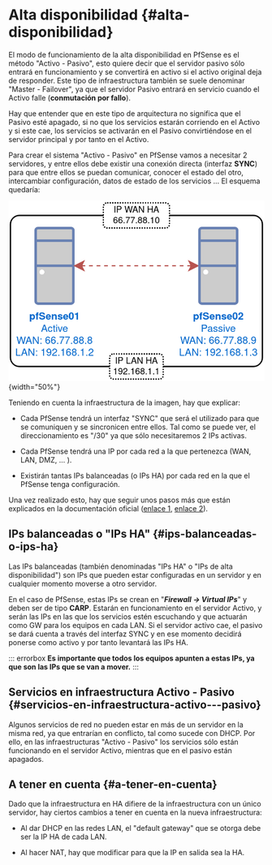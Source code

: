 
# Alta disponibilidad {#alta-disponibilidad}

El modo de funcionamiento de la alta disponibilidad en PfSense es el método "Activo - Pasivo", esto quiere decir que el servidor pasivo sólo entrará en funcionamiento y se convertirá en activo si el activo original deja de responder. Este tipo de infraestructura también se suele denominar "Master - Failover", ya que el servidor Pasivo entrará en servicio cuando el Activo falle (**conmutación por fallo**).

Hay que entender que en este tipo de arquitectura no significa que el Pasivo esté apagado, si no que los servicios estarán corriendo en el Activo y si este cae, los servicios se activarán en el Pasivo convirtiéndose en el servidor principal y por tanto en el Activo.

Para crear el sistema "Activo - Pasivo" en PfSense vamos a necesitar 2 servidores, y entre ellos debe existir una conexión directa (interfaz **SYNC**) para que entre ellos se puedan comunicar, conocer el estado del otro, intercambiar configuración, datos de estado de los servicios ... El esquema quedaría:

![\ ](img/pfsense/pfsense-HA.png){width="50%"}

Teniendo en cuenta la infraestructura de la imagen, hay que explicar:

-   Cada PfSense tendrá un interfaz "SYNC" que será el utilizado para que se comuniquen y se sincronicen entre ellos. Tal como se puede ver, el direccionamiento es "/30" ya que sólo necesitaremos 2 IPs activas.

-   Cada PfSense tendrá una IP por cada red a la que pertenezca (WAN, LAN, DMZ, ... ).

-   Existirán tantas IPs balanceadas (o IPs HA) por cada red en la que el PfSense tenga configuración.

Una vez realizado esto, hay que seguir unos pasos más que están explicados en la documentación oficial ([enlace 1](https://docs.netgate.com/pfsense/en/latest/solutions/reference/highavailability/clusterconfiguration.html), [enlace 2](https://docs.netgate.com/pfsense/en/latest/recipes/high-availability.html)).

## IPs balanceadas o "IPs HA" {#ips-balanceadas-o-ips-ha}

Las IPs balanceadas (también denominadas "IPs HA" o "IPs de alta disponibilidad") son IPs que pueden estar configuradas en un servidor y en cualquier momento moverse a otro servidor.

En el caso de PfSense, estas IPs se crean en "***Firewall → Virtual IPs***" y deben ser de tipo **CARP**. Estarán en funcionamiento en el servidor Activo, y serán las IPs en las que los servicios estén escuchando y que actuarán como GW para los equipos en cada LAN. Si el servidor activo cae, el pasivo se dará cuenta a través del interfaz SYNC y en ese momento decidirá ponerse como activo y por tanto levantará las IPs HA.

::: errorbox
**Es importante que todos los equipos apunten a estas IPs, ya que son las IPs que se van a mover.**
:::

## Servicios en infraestructura Activo - Pasivo {#servicios-en-infraestructura-activo---pasivo}

Algunos servicios de red no pueden estar en más de un servidor en la misma red, ya que entrarían en conflicto, tal como sucede con DHCP. Por ello, en las infraestructuras "Activo - Pasivo" los servicios sólo están funcionando en el servidor Activo, mientras que en el pasivo están apagados.

## A tener en cuenta {#a-tener-en-cuenta}

Dado que la infraestructura en HA difiere de la infraestructura con un único servidor, hay ciertos cambios a tener en cuenta en la nueva infraestructura:

-   Al dar DHCP en las redes LAN, el "default gateway" que se otorga debe ser la IP HA de cada LAN.

-   Al hacer NAT, hay que modificar para que la IP en salida sea la HA.


